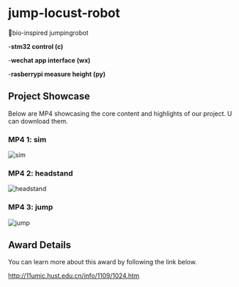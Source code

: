 # jump-locust-robot


🚀bio-inspired jumpingrobot


-**stm32 control (c)**


-**wechat app interface (wx)** 


-**rasberrypi measure height (py)**

## Project Showcase

Below are MP4 showcasing the core content and highlights of our project. U can download them.

### MP4 1: sim
![sim](https://github.com/runjtu/jump-robot/assets/70926090/7310339a-f677-434e-9b63-486f755616fe)


### MP4 2: headstand
![headstand](https://github.com/runjtu/jump-robot/assets/70926090/ff396779-6ded-4114-9449-8ebfb83be143)



### MP4 3: jump
![jump](https://github.com/runjtu/jump-robot/assets/70926090/ceace5f2-b81a-4956-8c86-2355e71c4336)



## Award Details

You can learn more about this award by following the link below.

http://11umic.hust.edu.cn/info/1109/1024.htm
